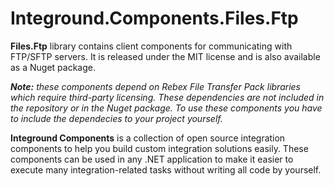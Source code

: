 # Integround.Components.Files.Ftp
**Files.Ftp** library contains client components for communicating with FTP/SFTP servers. It is released under the MIT license and is also available as a Nuget package.

***Note:** these components depend on Rebex File Transfer Pack libraries which require third-party licensing. These dependencies are not included in the repository or in the Nuget package. To use these components you have to include the dependecies to your project yourself.*

**Integround Components** is a collection of open source integration components to help you build custom integration solutions easily. These components can be used in any .NET application to make it easier to execute many integration-related tasks without writing all code by yourself.



